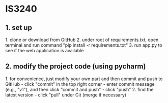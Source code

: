 # IS3240
<h2>1. set up</h2>
1. clone or download from GitHub
2. under root of requirements.txt, open terminal and run command "pip install -r requirements.txt"
3. run app.py to see if the web application is available

<h2>2. modify the project code (using pycharm)</h2>
1. for convenience, just modify your own part and then commit and push to GitHub
- click "commit" in the top right corner 
- enter commit message (e.g., "v1"), and then click "commit and push"
- click "push"
2. find the latest version
- click "pull" under Git (merge if necessary)
